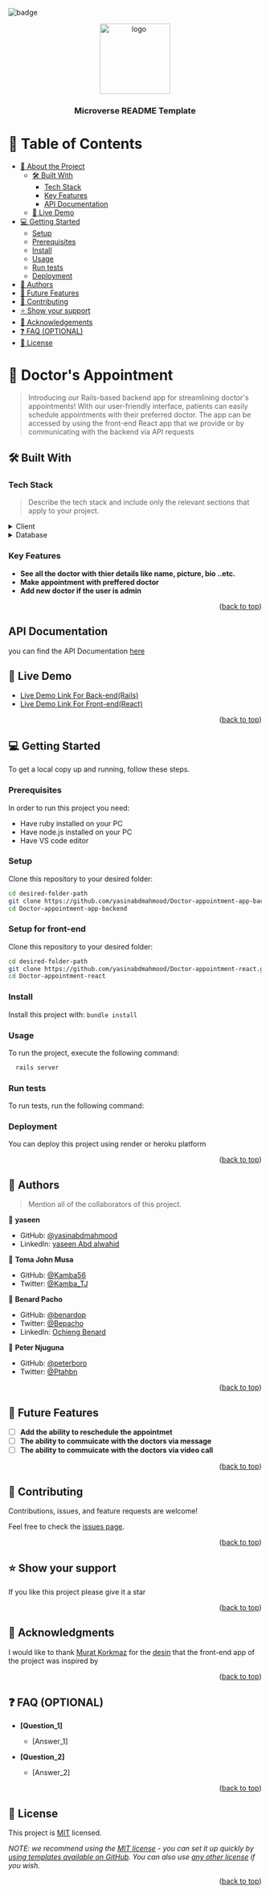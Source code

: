 ![badge](https://img.shields.io/badge/Microverse-blueviolet)

<!--
HOW TO USE:
This is an example of how you may give instructions on setting up your project locally.

Modify this file to match your project and remove sections that don't apply.

REQUIRED SECTIONS:
- Table of Contents
- About the Project
  - Built With
  - Live Demo
- Getting Started
- Authors
- Future Features
- Contributing
- Show your support
- Acknowledgements
- License

OPTIONAL SECTIONS:
- FAQ

After you're finished please remove all the comments and instructions!
-->

<div align="center">
  <!-- You are encouraged to replace this logo with your own! Otherwise you can also remove it. -->
  <img src="https://user-images.githubusercontent.com/86778388/205303614-88ade5ae-47bf-412a-944d-be2fc6667594.png" alt="logo" width="140"  height="auto" />
  <br/>

  <h3><b>Microverse README Template</b></h3>

</div>

<!-- TABLE OF CONTENTS -->

# 📗 Table of Contents

- [📖 About the Project](#about-project)
  - [🛠 Built With](#built-with)
    - [Tech Stack](#tech-stack)
    - [Key Features](#key-features)
    - [API Documentation](#api-documentation)
  - [🚀 Live Demo](#live-demo)
- [💻 Getting Started](#getting-started)
  - [Setup](#setup)
  - [Prerequisites](#prerequisites)
  - [Install](#install)
  - [Usage](#usage)
  - [Run tests](#run-tests)
  - [Deployment](#triangular_flag_on_post-deployment)
- [👥 Authors](#authors)
- [🔭 Future Features](#future-features)
- [🤝 Contributing](#contributing)
- [⭐️ Show your support](#support)
- [🙏 Acknowledgements](#acknowledgements)
- [❓ FAQ (OPTIONAL)](#faq)
- [📝 License](#license)

<!-- PROJECT DESCRIPTION -->

# 📖 Doctor's Appointment <a name="about-project"></a>

> Introducing our Rails-based backend app for streamlining doctor's appointments! With our user-friendly interface, patients can easily schedule appointments with their preferred doctor.  The app can be accessed by using the front-end React app that we provide or by communicating with the backend via API requests 


## 🛠 Built With <a name="built-with"></a>

### Tech Stack <a name="tech-stack"></a>

> Describe the tech stack and include only the relevant sections that apply to your project.

<details>
  <summary>Client</summary>
  <ul>
    <li><a href="https://railsguide.com/">Rails</a></li>
  </ul>
</details>

<details>
<summary>Database</summary>
  <ul>
    <li><a href="https://www.postgresql.org/">PostgreSQL</a></li>
  </ul>
</details>

<!-- Features -->

### Key Features <a name="key-features"></a>


- **See all the doctor with thier details like name, picture, bio ..etc.**
- **Make appointment with preffered doctor**
- **Add new doctor if the user is admin**


<p align="right">(<a href="#readme-top">back to top</a>)</p>

## API Documentation <a name="api-documentation"></a>

you can find the API Documentation [here](https://github.com/yasinabdmahmood/Doctor-appointment-app-backend/blob/dev/API%20Documentation.md)

<!-- LIVE DEMO -->

## 🚀 Live Demo <a name="live-demo"></a>


- [Live Demo Link For Back-end(Rails)](https://doctor-appointment-hbcv.onrender.com)
- [Live Demo Link For Front-end(React)](https://deft-horse-ba21a0.netlify.app/)

<p align="right">(<a href="#readme-top">back to top</a>)</p>

<!-- GETTING STARTED -->

## 💻 Getting Started <a name="getting-started"></a>


To get a local copy up and running, follow these steps.


### Prerequisites

In order to run this project you need:
- Have ruby installed on your PC
- Have node.js installed on your PC
- Have VS code editor

<!--
Example command:

```sh
 gem install rails
```
 -->

### Setup

Clone this repository to your desired folder:


```sh
cd desired-folder-path
git clone https://github.com/yasinabdmahmood/Doctor-appointment-app-backend.git
cd Doctor-appointment-app-backend
```
### Setup for front-end

Clone this repository to your desired folder:


```sh
cd desired-folder-path
git clone https://github.com/yasinabdmahmood/Doctor-appointment-react.git
cd Doctor-appointment-react
```

### Install

Install this project with: ```bundle install```




### Usage

To run the project, execute the following command:



```sh
  rails server
```


### Run tests

To run tests, run the following command:

<!--
Example command:

```sh
  bin/rails test test/models/article_test.rb
```
--->

### Deployment

You can deploy this project using render or heroku platform


<p align="right">(<a href="#readme-top">back to top</a>)</p>

<!-- AUTHORS -->

## 👥 Authors <a name="authors"></a>

> Mention all of the collaborators of this project.


👤 **yaseen**

- GitHub: [@yasinabdmahmood](https://github.com/yasinabdmahmood)
- LinkedIn: [yaseen Abd alwahid](https://www.linkedin.com/in/yaseen-abdalwahid/)

👤 **Toma John Musa**

- GitHub: [@Kamba56](https://github.com/Kamba56)
- Twitter: [@Kamba_TJ](https://twitter.com/Kamba_TJ)


👤 **Benard Pacho**

- GitHub: [@benardop](https://github.com/benardop)
- Twitter: [@Bepacho](https://twitter.com/bepacho)
- LinkedIn: [Ochieng Benard](https://www.linkedin.com/in/benardpacho/)

👤 **Peter Njuguna**

- GitHub: [@peterboro](https://github.com/peterboro)
- Twitter: [@Ptahbn](https://twitter.com/Ptahbn)


<p align="right">(<a href="#readme-top">back to top</a>)</p>

<!-- FUTURE FEATURES -->

## 🔭 Future Features <a name="future-features"></a>


- [ ] **Add the ability to reschedule the appointmet**
- [ ] **The ability to commuicate with the doctors via message**
- [ ] **The ability to commuicate with the doctors via video call**

<p align="right">(<a href="#readme-top">back to top</a>)</p>

<!-- CONTRIBUTING -->

## 🤝 Contributing <a name="contributing"></a>

Contributions, issues, and feature requests are welcome!

Feel free to check the [issues page](https://github.com/yasinabdmahmood/Doctor-appointment-app-backend/issues).

<p align="right">(<a href="#readme-top">back to top</a>)</p>

<!-- SUPPORT -->

## ⭐️ Show your support <a name="support"></a>



If you like this project please give it a star

<p align="right">(<a href="#readme-top">back to top</a>)</p>

<!-- ACKNOWLEDGEMENTS -->

## 🙏 Acknowledgments <a name="acknowledgements"></a>



I would like to thank [Murat Korkmaz](https://www.behance.net/muratk) for the [desin](https://www.behance.net/gallery/26425031/Vespa-Responsive-Redesign) that the front-end app of the project was inspired by 

<p align="right">(<a href="#readme-top">back to top</a>)</p>

<!-- FAQ (optional) -->

## ❓ FAQ (OPTIONAL) <a name="faq"></a>



- **[Question_1]**

  - [Answer_1]

- **[Question_2]**

  - [Answer_2]

<p align="right">(<a href="#readme-top">back to top</a>)</p>

<!-- LICENSE -->

## 📝 License <a name="license"></a>

This project is [MIT](./LICENSE) licensed.

_NOTE: we recommend using the [MIT license](https://choosealicense.com/licenses/mit/) - you can set it up quickly by [using templates available on GitHub](https://docs.github.com/en/communities/setting-up-your-project-for-healthy-contributions/adding-a-license-to-a-repository). You can also use [any other license](https://choosealicense.com/licenses/) if you wish._

<p align="right">(<a href="#readme-top">back to top</a>)</p>

